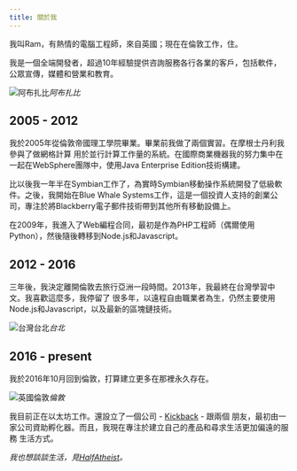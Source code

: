 ```yaml
---
title: 關於我
---
```


我叫Ram，有熱情的電腦工程師，來自英國；現在在倫敦工作，住。

我是一個全端開發者，超過10年經驗提供咨詢服務各行各業的客戶，包括軟件，公眾宣傳，媒體和營業和教育。

![阿布扎比](https://c2.staticflickr.com/2/1482/24747410496_333e5fee1a_z.jpg)_阿布扎比_

## 2005 - 2012

我於2005年從倫敦帝國理工學院畢業。畢業前我做了兩個實習。在摩根士丹利我參與了做網格計算
用於並行計算工作量的系統。在國際商業機器我的努力集中在一起在WebSphere團隊中，使用Java
Enterprise Edition技術構建。

比以後我一年半在Symbian工作了，為實時Symbian移動操作系統開發了低級軟件。之後，我開始在Blue
Whale Systems工作，這是一個投資人支持的創業公司，專注於將Blackberry電子郵件技術帶到其他所有移動設備上。

在2009年，我進入了Web編程合同，最初是作為PHP工程師（偶爾使用Python），然後隨後轉移到Node.js和Javascript。

## 2012 - 2016

三年後，我決定離開倫敦去旅行亞洲一段時間。2013年，我最終在台灣學習中文。我喜歡這麼多，我停留了
很多年，以遠程自由職業者為生，仍然主要使用Node.js和Javascript，以及最新的區塊鏈技術。

![台灣台北](https://c2.staticflickr.com/4/3763/12297450535_b2932a1b3b_z.jpg)_台北_

## 2016 - present

我於2016年10月回到倫敦，打算建立更多在那裡永久存在。

![英國倫敦](https://live.staticflickr.com/2916/14534126386_e6ac328e86_z.jpg)_倫敦_

我目前正在以太坊工作。還設立了一個公司 - [Kickback](https://kickback.events) - 跟兩個
朋友，最初由一家公司資助孵化器。而且，我現在專注於建立自己的產品和尋求生活更加偏遠的服務
生活方式。

_我也想談談生活，見[HalfAtheist](https://halfatheist.com)。_
